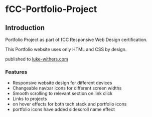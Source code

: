 # fCC-Portfolio-Project

## Introduction

Portfolio Project as part of fCC Responsive Web Design certification.

This Portfolio website uses only HTML and CSS by design.

published to <a href="https://www.luke-withers.com" target="_blank">luke-withers.com</a>

### Features

- Responsive website design for different devices
- Changeable navbar icons for different screen widths
- Smooth scrolling to relevant section on link click
- Links to projects
- on hover effects for both tech stack and portfolio icons
- portfolio icons have added sidescroll name effect

